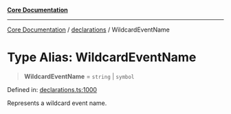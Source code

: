 [**Core Documentation**](../../README.md)

***

[Core Documentation](../../README.md) / [declarations](../README.md) / WildcardEventName

# Type Alias: WildcardEventName

> **WildcardEventName** = `string` \| `symbol`

Defined in: [declarations.ts:1000](https://github.com/stonemjs/core/blob/e2fddc9518734748c09a72d4b4064dd1d4c1288c/src/declarations.ts#L1000)

Represents a wildcard event name.
